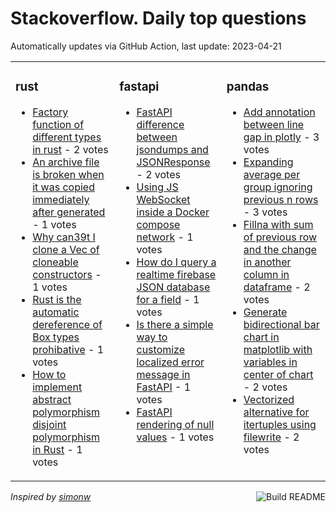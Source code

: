 # Stackoverflow. Daily top questions 

Automatically updates via GitHub Action, last update: <!-- date starts -->2023-04-21<!-- date ends -->


<table><tr><td valign="top" width="33%">

### rust
<!-- rust starts -->
* [Factory function of different types in rust](https://stackoverflow.com/questions/76071242/factory-function-of-different-types-in-rust) - 2 votes
* [An archive file is broken when it was copied immediately after generated](https://stackoverflow.com/questions/76065141/an-archive-file-is-broken-when-it-was-copied-immediately-after-generated) - 1 votes
* [Why can39t I clone a Vec of cloneable constructors](https://stackoverflow.com/questions/76075892/why-cant-i-clone-a-vec-of-cloneable-constructors) - 1 votes
* [Rust is the automatic dereference of Box types prohibative](https://stackoverflow.com/questions/76073177/rust-is-the-automatic-dereference-of-box-types-prohibative) - 1 votes
* [How to implement abstract polymorphism  disjoint polymorphism in Rust](https://stackoverflow.com/questions/76072681/how-to-implement-abstract-polymorphism-disjoint-polymorphism-in-rust) - 1 votes
<!-- rust ends -->
</td><td valign="top" width="34%">


### fastapi
<!-- fastapi starts -->
* [FastAPI difference between jsondumps and JSONResponse](https://stackoverflow.com/questions/76070545/fastapi-difference-between-json-dumps-and-jsonresponse) - 2 votes
* [Using JS WebSocket inside a Docker compose network](https://stackoverflow.com/questions/76073250/using-js-websocket-inside-a-docker-compose-network) - 1 votes
* [How do I query a realtime firebase JSON database for a field](https://stackoverflow.com/questions/76069659/how-do-i-query-a-realtime-firebase-json-database-for-a-field) - 1 votes
* [Is there a simple way to customize localized error message in FastAPI](https://stackoverflow.com/questions/76069496/is-there-a-simple-way-to-customize-localized-error-message-in-fastapi) - 1 votes
* [FastAPI rendering of null values](https://stackoverflow.com/questions/76066066/fastapi-rendering-of-null-values) - 1 votes
<!-- fastapi ends -->
</td><td valign="top" width="34%">


### pandas
<!-- pandas starts -->
* [Add annotation between line gap in plotly](https://stackoverflow.com/questions/76059875/add-annotation-between-line-gap-in-plotly) - 3 votes
* [Expanding average per group ignoring previous n rows](https://stackoverflow.com/questions/76068519/expanding-average-per-group-ignoring-previous-n-rows) - 3 votes
* [Fillna with sum of previous row and the change in another column in dataframe](https://stackoverflow.com/questions/76062022/fillna-with-sum-of-previous-row-and-the-change-in-another-column-in-dataframe) - 2 votes
* [Generate bidirectional bar chart in matplotlib with variables in center of chart](https://stackoverflow.com/questions/76073586/generate-bidirectional-bar-chart-in-matplotlib-with-variables-in-center-of-chart) - 2 votes
* [Vectorized alternative for itertuples using filewrite](https://stackoverflow.com/questions/76076150/vectorized-alternative-for-itertuples-using-file-write) - 2 votes
<!-- pandas ends -->
</td></tr></table>

<a href="https://github.com/hp0404/hp0404/actions"><img src="https://github.com/hp0404/hp0404/workflows/Build%20README/badge.svg" align="right" alt="Build README"></a> <p>*Inspired by  [simonw](https://github.com/simonw/simonw)*</p>
